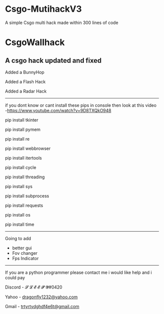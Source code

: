 # Csgo-MutihackV3
A simple Csgo multi hack made within 300 lines of code


# CsgoWallhack
A csgo hack updated and fixed
-----------------------------
Added a BunnyHop

Added a Flash Hack

Added a Radar Hack

-----------------------------
if you dont know or cant install these pips in console then look at this video
-https://www.youtube.com/watch?v=9D8TXQkO948

pip install tkinter

pip install pymem

pip install re

pip install webbrowser

pip install itertools 

pip install cycle

pip install threading

pip install sys

pip install subprocess

pip install requests

pip install os

pip install time

-----------------------------
Going to add 

- better gui
- Fov changer
- Fps Indicator
-----------------------------
If you are a python programmer please contact me i would like help and i could pay

Discord - 𝓢 𝓛 𝓔 𝓔 𝓟 𝓨#0420

Yahoo - dragonfly1232@yahoo.com

Gmail - trtyrtydghdf4e6t@gmail.com
